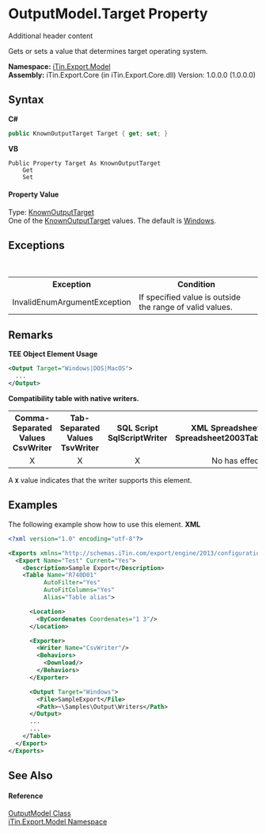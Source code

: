 # OutputModel.Target Property 
Additional header content 

Gets or sets a value that determines target operating system.

**Namespace:**&nbsp;<a href="N_iTin_Export_Model">iTin.Export.Model</a><br />**Assembly:**&nbsp;iTin.Export.Core (in iTin.Export.Core.dll) Version: 1.0.0.0 (1.0.0.0)

## Syntax

**C#**<br />
``` C#
public KnownOutputTarget Target { get; set; }
```

**VB**<br />
``` VB
Public Property Target As KnownOutputTarget
	Get
	Set
```


#### Property Value
Type: <a href="T_iTin_Export_Model_KnownOutputTarget">KnownOutputTarget</a><br />One of the <a href="T_iTin_Export_Model_KnownOutputTarget">KnownOutputTarget</a> values. The default is <a href="T_iTin_Export_Model_KnownOutputTarget">Windows</a>.

## Exceptions
&nbsp;<table><tr><th>Exception</th><th>Condition</th></tr><tr><td>InvalidEnumArgumentException</td><td>If specified value is outside the range of valid values.</td></tr></table>

## Remarks

**TEE Object Element Usage**<br />
``` XML
<Output Target="Windows|DOS|MacOS">
  ...
</Output>
```


<strong>Compatibility table with native writers.</strong><table><tr><th>Comma-Separated Values<br />CsvWriter</th><th>Tab-Separated Values<br />TsvWriter</th><th>SQL Script<br />SqlScriptWriter</th><th>XML Spreadsheet 2003<br />Spreadsheet2003TabularWriter</th></tr><tr><td align="center">X</td><td align="center">X</td><td align="center">X</td><td align="center">No has effect</td></tr></table> A <strong>`X`</strong> value indicates that the writer supports this element.


## Examples
The following example show how to use this element. 
**XML**<br />
``` XML
<?xml version="1.0" encoding="utf-8"?>

<Exports xmlns="http://schemas.iTin.com/export/engine/2013/configuration">
  <Export Name="Test" Current="Yes">
    <Description>Sample Export</Description>
    <Table Name="R740D01"
          AutoFilter="Yes"
          AutoFitColumns="Yes"
          Alias="Table alias">

      <Location>
        <ByCoordenates Coordenates="1 3"/>
      </Location>

      <Exporter>
        <Writer Name="CsvWriter"/>
        <Behaviors>
          <Download/>
        </Behaviors>
      </Exporter>

      <Output Target="Windows">
        <File>SampleExport</File>
        <Path>~\Samples\Output\Writers</Path>
      </Output>
      ...
      ...
    </Table>
  </Export>
</Exports>
```


## See Also


#### Reference
<a href="T_iTin_Export_Model_OutputModel">OutputModel Class</a><br /><a href="N_iTin_Export_Model">iTin.Export.Model Namespace</a><br />